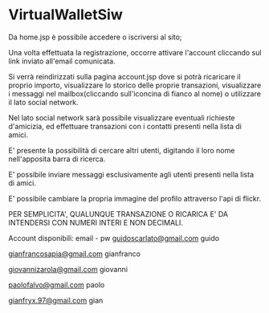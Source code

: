 # VirtualWalletSiw

Da home.jsp è possibile accedere o iscriversi al sito; 

Una volta effettuata la registrazione, occorre attivare l'account cliccando sul link inviato all'email comunicata.

Si verrà reindirizzati sulla pagina account.jsp dove si potrà ricaricare il proprio importo, visualizzare lo storico delle proprie
transazioni, visualizzare i messaggi nel mailbox(cliccando sull'iconcina di fianco al nome) o utilizzare il lato social network.

Nel lato social network sarà possibile visualizzare eventuali richieste d'amicizia, ed effettuare 
transazioni con i contatti presenti nella lista di amici. 

E' presente la possibilità di cercare altri utenti, digitando il loro nome nell'apposita barra di ricerca.

E' possibile inviare messaggi esclusivamente agli utenti presenti nella lista di amici. 

E' possibile cambiare la propria immagine del profilo attraverso l'api di flickr.

PER SEMPLICITA', QUALUNQUE TRANSAZIONE O RICARICA E' DA INTENDERSI CON NUMERI INTERI E NON DECIMALI.

Account disponibili:
email - pw
guidoscarlato@gmail.com		guido

gianfrancosapia@gmail.com	gianfranco

giovannizarola@gmail.com	giovanni

paolofalvo@gmail.com		paolo

gianfryx.97@gmail.com		gian
